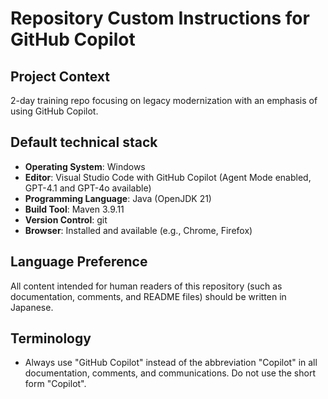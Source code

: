 # Repository Custom Instructions for GitHub Copilot

## Project Context

2-day training repo focusing on legacy modernization with an emphasis of using GitHub Copilot.

## Default technical stack

- **Operating System**: Windows  
- **Editor**: Visual Studio Code with GitHub Copilot (Agent Mode enabled, GPT-4.1 and GPT-4o available)  
- **Programming Language**: Java (OpenJDK 21)  
- **Build Tool**: Maven 3.9.11  
- **Version Control**: git  
- **Browser**: Installed and available (e.g., Chrome, Firefox)  

## Language Preference

All content intended for human readers of this repository (such as documentation, comments, and README files) should be written in Japanese.

## Terminology

- Always use "GitHub Copilot" instead of the abbreviation "Copilot" in all documentation, comments, and communications. Do not use the short form "Copilot".
